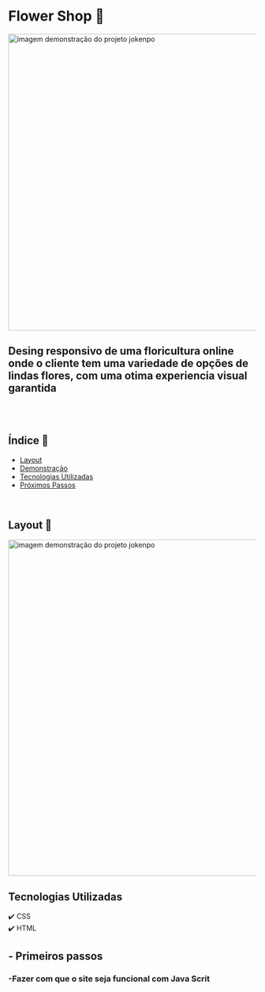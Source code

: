 # Flower Shop 🌺


<img src="https://github.com/camylla14/E-Commerce-Flower-Shop/assets/150981282/8a2da67f-b537-4f68-a14d-82f2494541d8" alt="imagem demonstração do projeto jokenpo" width="600" >



## Desing responsivo de uma floricultura online onde o cliente tem uma variedade de opções de lindas flores, com uma otima experiencia visual garantida
<br>
<br>

## Índice 🔎
- [Layout](#Layout)
- [Demonstração](#)
- [Tecnologias Utilizadas](#-tecnologias-utilizadas)
- [Próximos Passos](#-próximos-passos)


<br>


## Layout 📲
<img src="https://github.com/camylla14/E-Commerce-Flower-Shop/assets/150981282/67032623-2404-461e-8e33-f11286007692" alt="imagem demonstração do projeto jokenpo" width="680" >

## Tecnologias Utilizadas

✔️ CSS
<br>
✔️ HTML

## - Primeiros passos

### -Fazer com que o site seja funcional com Java Scrit
